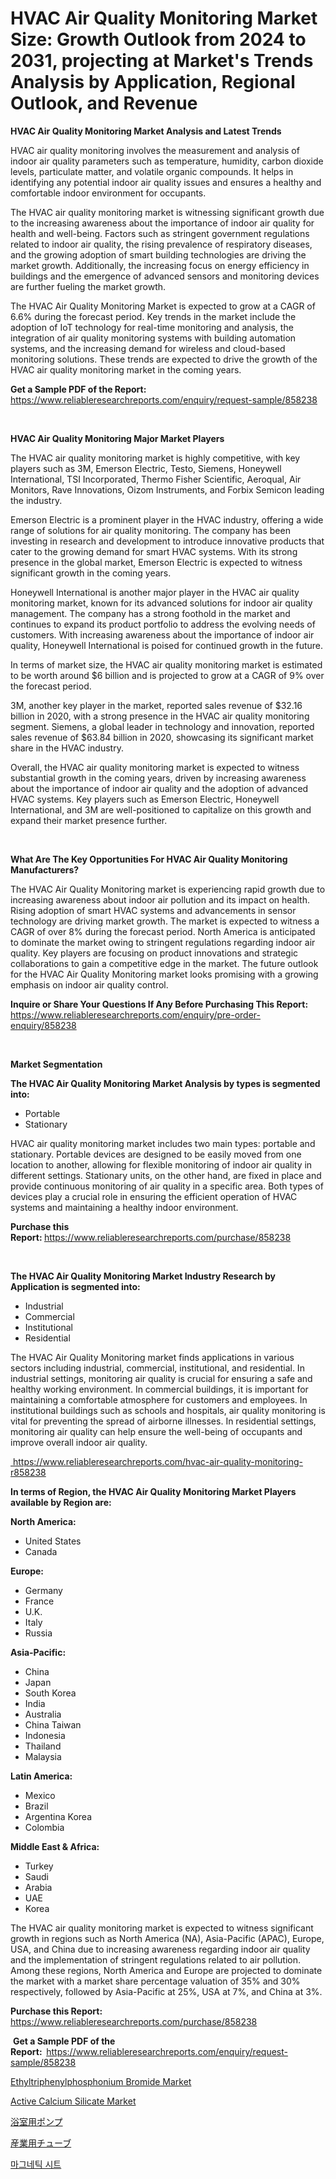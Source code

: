 <p><h1>HVAC Air Quality Monitoring Market Size: Growth Outlook from 2024 to 2031, projecting at Market's Trends Analysis by Application, Regional Outlook, and Revenue</h1></p><p><strong>HVAC Air Quality Monitoring Market Analysis and Latest Trends</strong></p>
<p><p>HVAC air quality monitoring involves the measurement and analysis of indoor air quality parameters such as temperature, humidity, carbon dioxide levels, particulate matter, and volatile organic compounds. It helps in identifying any potential indoor air quality issues and ensures a healthy and comfortable indoor environment for occupants.</p><p>The HVAC air quality monitoring market is witnessing significant growth due to the increasing awareness about the importance of indoor air quality for health and well-being. Factors such as stringent government regulations related to indoor air quality, the rising prevalence of respiratory diseases, and the growing adoption of smart building technologies are driving the market growth. Additionally, the increasing focus on energy efficiency in buildings and the emergence of advanced sensors and monitoring devices are further fueling the market growth.</p><p>The HVAC Air Quality Monitoring Market is expected to grow at a CAGR of 6.6% during the forecast period. Key trends in the market include the adoption of IoT technology for real-time monitoring and analysis, the integration of air quality monitoring systems with building automation systems, and the increasing demand for wireless and cloud-based monitoring solutions. These trends are expected to drive the growth of the HVAC air quality monitoring market in the coming years.</p></p>
<p><strong>Get a Sample PDF of the Report:&nbsp;</strong> <a href="https://www.reliableresearchreports.com/enquiry/request-sample/858238">https://www.reliableresearchreports.com/enquiry/request-sample/858238</a></p>
<p>&nbsp;</p>
<p><strong>HVAC Air Quality Monitoring Major Market Players</strong></p>
<p><p>The HVAC air quality monitoring market is highly competitive, with key players such as 3M, Emerson Electric, Testo, Siemens, Honeywell International, TSI Incorporated, Thermo Fisher Scientific, Aeroqual, Air Monitors, Rave Innovations, Oizom Instruments, and Forbix Semicon leading the industry. </p><p>Emerson Electric is a prominent player in the HVAC industry, offering a wide range of solutions for air quality monitoring. The company has been investing in research and development to introduce innovative products that cater to the growing demand for smart HVAC systems. With its strong presence in the global market, Emerson Electric is expected to witness significant growth in the coming years.</p><p>Honeywell International is another major player in the HVAC air quality monitoring market, known for its advanced solutions for indoor air quality management. The company has a strong foothold in the market and continues to expand its product portfolio to address the evolving needs of customers. With increasing awareness about the importance of indoor air quality, Honeywell International is poised for continued growth in the future.</p><p>In terms of market size, the HVAC air quality monitoring market is estimated to be worth around $6 billion and is projected to grow at a CAGR of 9% over the forecast period. </p><p>3M, another key player in the market, reported sales revenue of $32.16 billion in 2020, with a strong presence in the HVAC air quality monitoring segment. Siemens, a global leader in technology and innovation, reported sales revenue of $63.84 billion in 2020, showcasing its significant market share in the HVAC industry.</p><p>Overall, the HVAC air quality monitoring market is expected to witness substantial growth in the coming years, driven by increasing awareness about the importance of indoor air quality and the adoption of advanced HVAC systems. Key players such as Emerson Electric, Honeywell International, and 3M are well-positioned to capitalize on this growth and expand their market presence further.</p></p>
<p>&nbsp;</p>
<p><strong>What Are The Key Opportunities For HVAC Air Quality Monitoring Manufacturers?</strong></p>
<p><p>The HVAC Air Quality Monitoring market is experiencing rapid growth due to increasing awareness about indoor air pollution and its impact on health. Rising adoption of smart HVAC systems and advancements in sensor technology are driving market growth. The market is expected to witness a CAGR of over 8% during the forecast period. North America is anticipated to dominate the market owing to stringent regulations regarding indoor air quality. Key players are focusing on product innovations and strategic collaborations to gain a competitive edge in the market. The future outlook for the HVAC Air Quality Monitoring market looks promising with a growing emphasis on indoor air quality control.</p></p>
<p><strong>Inquire or Share Your Questions If Any Before Purchasing This Report:</strong> <a href="https://www.reliableresearchreports.com/enquiry/pre-order-enquiry/858238">https://www.reliableresearchreports.com/enquiry/pre-order-enquiry/858238</a></p>
<p>&nbsp;</p>
<p><strong>Market Segmentation</strong></p>
<p><strong>The HVAC Air Quality Monitoring Market Analysis by types is segmented into:</strong></p>
<p><ul><li>Portable</li><li>Stationary</li></ul></p>
<p><p>HVAC air quality monitoring market includes two main types: portable and stationary. Portable devices are designed to be easily moved from one location to another, allowing for flexible monitoring of indoor air quality in different settings. Stationary units, on the other hand, are fixed in place and provide continuous monitoring of air quality in a specific area. Both types of devices play a crucial role in ensuring the efficient operation of HVAC systems and maintaining a healthy indoor environment.</p></p>
<p><strong>Purchase this Report:&nbsp;</strong><a href="https://www.reliableresearchreports.com/purchase/858238">https://www.reliableresearchreports.com/purchase/858238</a></p>
<p>&nbsp;</p>
<p><strong>The HVAC Air Quality Monitoring Market Industry Research by Application is segmented into:</strong></p>
<p><ul><li>Industrial</li><li>Commercial</li><li>Institutional</li><li>Residential</li></ul></p>
<p><p>The HVAC Air Quality Monitoring market finds applications in various sectors including industrial, commercial, institutional, and residential. In industrial settings, monitoring air quality is crucial for ensuring a safe and healthy working environment. In commercial buildings, it is important for maintaining a comfortable atmosphere for customers and employees. In institutional buildings such as schools and hospitals, air quality monitoring is vital for preventing the spread of airborne illnesses. In residential settings, monitoring air quality can help ensure the well-being of occupants and improve overall indoor air quality.</p></p>
<p><a href="https://www.reliableresearchreports.com/hvac-air-quality-monitoring-r858238">&nbsp;https://www.reliableresearchreports.com/hvac-air-quality-monitoring-r858238</a></p>
<p><strong>In terms of Region, the HVAC Air Quality Monitoring Market Players available by Region are:</strong></p>
<p>
    <p> <strong> North America: </strong>
        <ul>
            <li>United States</li>
            <li>Canada</li>
        </ul>
        </p> 
    <p> <strong> Europe: </strong>
        <ul>
            <li>Germany</li>
            <li>France</li>
            <li>U.K.</li>
            <li>Italy</li>
            <li>Russia</li>
        </ul>
        </p> 
    <p> <strong> Asia-Pacific: </strong>
        <ul>
            <li>China</li>
            <li>Japan</li>
            <li>South Korea</li>
            <li>India</li>
            <li>Australia</li>
            <li>China Taiwan</li>
            <li>Indonesia</li>
            <li>Thailand</li>
            <li>Malaysia</li>
        </ul>
        </p> 
    <p> <strong> Latin America: </strong>
        <ul>
            <li>Mexico</li>
            <li>Brazil</li>
            <li>Argentina Korea</li>
            <li>Colombia</li>
        </ul>
        </p> 
    <p> <strong> Middle East & Africa: </strong>
        <ul>
            <li>Turkey</li>
            <li>Saudi</li>
            <li>Arabia</li>
            <li>UAE</li>
            <li>Korea</li>
        </ul>
    </p>
    </p>
<p><p>The HVAC air quality monitoring market is expected to witness significant growth in regions such as North America (NA), Asia-Pacific (APAC), Europe, USA, and China due to increasing awareness regarding indoor air quality and the implementation of stringent regulations related to air pollution. Among these regions, North America and Europe are projected to dominate the market with a market share percentage valuation of 35% and 30% respectively, followed by Asia-Pacific at 25%, USA at 7%, and China at 3%.</p></p>
<p><strong>Purchase this Report: </strong><a href="https://www.reliableresearchreports.com/purchase/858238">https://www.reliableresearchreports.com/purchase/858238</a></p>
<p>&nbsp;<strong>Get a Sample PDF of the Report:&nbsp;&nbsp;</strong><a href="https://www.reliableresearchreports.com/enquiry/request-sample/858238">https://www.reliableresearchreports.com/enquiry/request-sample/858238</a></p>
<p><strong></strong></p>
<p><p><a href="https://issuu.com/reportprime-2/docs/ethyltriphenylphosphonium-bromide-market-size-2030">Ethyltriphenylphosphonium Bromide Market</a></p><p><a href="https://www.linkedin.com/pulse/active-calcium-silicate-market-analysis-examines-its-scope-we0je?trackingId=kY%2FwLT75EN7NZlDTFSnTmA%3D%3D">Active Calcium Silicate Market</a></p><p><a href="https://medium.com/@isacsimnis20231/%E3%83%90%E3%82%B9%E3%83%AB%E3%83%BC%E3%83%A0%E3%83%9D%E3%83%B3%E3%83%97%E5%B8%82%E5%A0%B4%E3%81%AE%E8%A6%8F%E6%A8%A1%E3%81%AF-%E4%B8%96%E7%95%8C%E3%81%AE%E6%A5%AD%E7%95%8C%E3%81%A7%E6%9C%80%E9%81%A9%E3%81%AA%E3%83%9E%E3%83%BC%E3%82%B1%E3%83%86%E3%82%A3%E3%83%B3%E3%82%B0%E3%83%81%E3%83%A3%E3%83%8D%E3%83%AB%E3%82%92%E6%98%8E%E3%82%89%E3%81%8B%E3%81%AB%E3%81%99%E3%82%8B-caf4e007895f">浴室用ポンプ</a></p><p><a href="https://github.com/zoetazuur/Market-Research-Report-List-1/blob/main/930244927794.md">産業用チューブ</a></p><p><a href="https://github.com/hxzi07639916/Market-Research-Report-List-1/blob/main/668264238228.md">마그네틱 시트</a></p></p>